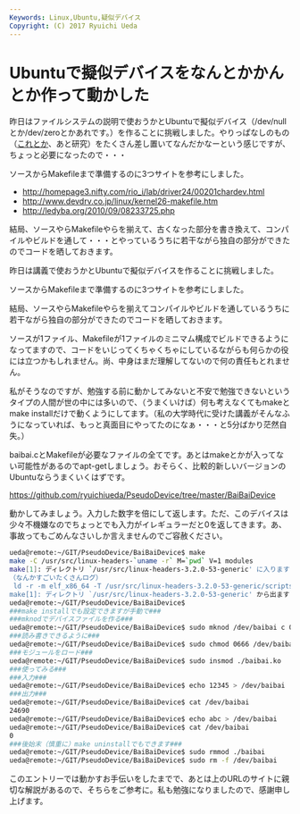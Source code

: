 ```yaml
---
Keywords: Linux,Ubuntu,疑似デバイス
Copyright: (C) 2017 Ryuichi Ueda
---
```


# Ubuntuで擬似デバイスをなんとかかんとか作って動かした
<!--:ja-->昨日はファイルシステムの説明で使おうかとUbuntuで擬似デバイス（/dev/nullとか/dev/zeroとかあれです。）を作ることに挑戦しました。やりっぱなしのもの（<a href="/?post=02133" title="グルー言語を作る作業を少し進めた" target="_blank">これとか</a>、あと研究）をたくさん差し置いてなんだかなーという感じですが、ちょっと必要になったので・・・

ソースからMakefileまで準備するのに3つサイトを参考にしました。

<ul>
 <li><a href="http://homepage3.nifty.com/rio_i/lab/driver24/00201chardev.html" target="_blank">http://homepage3.nifty.com/rio_i/lab/driver24/00201chardev.html</a></li>
 <li><a href="http://www.devdrv.co.jp/linux/kernel26-makefile.htm" target="_blank">http://www.devdrv.co.jp/linux/kernel26-makefile.htm</a></li>
 <li><a href="http://ledyba.org/2010/09/08233725.php" target="_blank">http://ledyba.org/2010/09/08233725.php</a></li>
</ul>

結局、ソースやらMakefileやらを揃えて、古くなった部分を書き換えて、コンパイルやビルドを通して・・・とやっているうちに若干ながら独自の部分ができたのでコードを晒しておきます。

<!--:--><!--:en-->昨日は講義で使おうかとUbuntuで擬似デバイスを作ることに挑戦しました。

ソースからMakefileまで準備するのに3つサイトを参考にしました。

結局、ソースやらMakefileやらを揃えてコンパイルやビルドを通しているうちに若干ながら独自の部分ができたのでコードを晒しておきます。

ソースが1ファイル、Makefileが1ファイルのミニマム構成でビルドできるようになってますので、コードをいじってくちゃくちゃにしているながらも何らかの役には立つかもしれません。尚、中身はまだ理解してないので何の責任もとれません。<!--:--><!--more--><!--:ja-->

私がそうなのですが、勉強する前に動かしてみないと不安で勉強できないというタイプの人間が世の中には多いので、（うまくいけば）何も考えなくてもmakeとmake installだけで動くようにしてます。（私の大学時代に受けた講義がそんなふうになっていれば、もっと真面目にやってたのになぁ・・・と5分ばかり茫然自失。）

baibai.cとMakefileが必要なファイルの全てです。あとはmakeとかが入ってない可能性があるのでapt-getしましょう。おそらく、比較的新しいバージョンのUbuntuならうまくいくはずです。

<a href="https://github.com/ryuichiueda/PseudoDevice/tree/master/BaiBaiDevice" target="_blank">https://github.com/ryuichiueda/PseudoDevice/tree/master/BaiBaiDevice</a>


動かしてみましょう。入力した数字を倍にして返します。ただ、このデバイスは少々不機嫌なのでちょっとでも入力がイレギュラーだと0を返してきます。あ、事故ってもごめんなさいしか言えませんのでご容赦ください。

```bash
ueda@remote:~/GIT/PseudoDevice/BaiBaiDevice$ make
make -C /usr/src/linux-headers-`uname -r` M=`pwd` V=1 modules
make[1]: ディレクトリ `/usr/src/linux-headers-3.2.0-53-generic' に入ります
（なんかすごいたくさんログ）
 ld -r -m elf_x86_64 -T /usr/src/linux-headers-3.2.0-53-generic/scripts/module-common.lds --build-id -o /home/ueda/GIT/PseudoDevice/BaiBaiDevice/baibai.ko /home/ueda/GIT/PseudoDevice/BaiBaiDevice/baibai.o /home/ueda/GIT/PseudoDevice/BaiBaiDevice/baibai.mod.o
make[1]: ディレクトリ `/usr/src/linux-headers-3.2.0-53-generic' から出ます
ueda@remote:~/GIT/PseudoDevice/BaiBaiDevice$ 
###make installでも設定できますが手動で###
###mknodでデバイスファイルを作る###
ueda@remote:~/GIT/PseudoDevice/BaiBaiDevice$ sudo mknod /dev/baibai c 0x0123 0
###読み書きできるように###
ueda@remote:~/GIT/PseudoDevice/BaiBaiDevice$ sudo chmod 0666 /dev/baibai
###モジュールをロード###
ueda@remote:~/GIT/PseudoDevice/BaiBaiDevice$ sudo insmod ./baibai.ko
###使ってみる###
###入力###
ueda@remote:~/GIT/PseudoDevice/BaiBaiDevice$ echo 12345 > /dev/baibai 
###出力###
ueda@remote:~/GIT/PseudoDevice/BaiBaiDevice$ cat /dev/baibai 
24690
ueda@remote:~/GIT/PseudoDevice/BaiBaiDevice$ echo abc > /dev/baibai 
ueda@remote:~/GIT/PseudoDevice/BaiBaiDevice$ cat /dev/baibai 
0
###後始末（慎重に）make uninstallでもできます###
ueda@remote:~/GIT/PseudoDevice/BaiBaiDevice$ sudo rmmod ./baibai
ueda@remote:~/GIT/PseudoDevice/BaiBaiDevice$ sudo rm -f /dev/baibai
```

このエントリーでは動かすお手伝いをしたまでで、あとは上のURLのサイトに親切な解説があるので、そちらをご参考に。私も勉強になりましたので、感謝申し上げます。<!--:-->
